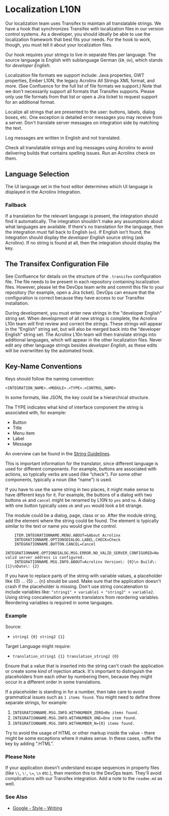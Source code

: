 # Localization L10N

Our localization team uses Transifex to maintain all translatable strings.
We have a hook that synchronizes Transifex with localization files in our version control systems.
As a developer, you should ideally be able to use the localization framework that best fits your needs.
For the hook to work, though, you must tell it about your localization files.

Our hook requires your strings to live in separate files per language.
The source language is English with sublanguage German (`EN_de`), which stands for *developer English*.

Localization file formats we support include:
Java properties, GWT properties, Ember L10N, the legacy Acrolinx All Strings XML format, and more.
(See Confluence for the full list of file formats we support.)
Note that we don't necessarily support all formats that Transifex supports.
Please only use file formats from that list or open a Jira ticket to request support for an additional format.

Localize all strings that are presented to the user: buttons, labels, dialog boxes, etc.
One exception is detailed error messages you may receive from a server.
Don't translate server messages on integration side by matching the text.

Log messages are written in English and not translated.

Check all translatable strings and log messages using Acrolinx to avoid delivering builds that contains spelling issues.
Run an Acrolinx check on them.

## Language Selection

The UI language set in the host editor determines which UI language is displayed in the Acrolinx Integration.

### Fallback

If a translation for the relevant language is present, the integration should find it automatically.
The integration shouldn't make any assumptions about what languages are available.
If there's no translation for the language, then the integration must fall back to English (`en`).
If English isn't found, the integration should display the *developer English* source string (ask Acrolinx).
If no string is found at all, then the integration should display the key.

## The Transifex Configuration File

See Confluence for details on the structure of the `.transifex` configuration file.
The file needs to be present in each repository containing localization files.
However, please let the DevOps team write and commit this file to your repository (for example, open a Jira ticket).
DevOps can ensure that the configuration is correct because they have access to our Transifex installation.

During development, you must enter new strings in the "developer English" string set.
When development of all new strings is complete, the Acrolinx L10n team will first review and correct the strings.
These strings will appear in the “English” string set, but will also be merged back into the “developer English” string set.
The Acrolinx L10n team will then translate strings into additional languages,
which will appear in the other localization files.
Never edit any other language strings besides *developer English*, as these edits will be overwritten by the automated hook.

## Key-Name Conventions

Keys should follow the naming convention:

    <INTEGRATION_NAME>.<MODULE>.<TYPE>.<CONTROL_NAME>

In some formats, like JSON, the key could be a hierarchical structure.

The TYPE indicates what kind of interface component the string is associated with, for example:

* Button
* Title
* Menu item
* Label
* Message

An overview can be found in the [String Guidelines](string-guidelines.md).

This is important information for the translator, since different language is used for different components.
For example, buttons are associated with actions, so typically verbs are used (like “check”).
For some other components, typically a noun (like “name”) is used.

If you have to use the same string in two places, it might make sense to have different keys for it.
For example, the buttons of a dialog with two buttons `ok` and `cancel` might be renamed by L10N to `yes` and `no`.
A dialog with one button typically uses `ok` and `yes` would look a bit strange.

The module could be a dialog, page, class or so. After the module string, add the element where the string could be found.
The element is typically similar to the text or name you would give the control.

```properties
    ITEM.INTEGRATIONNAME.MENU.ABOUT=&About Acrolinx
    INTEGRATIONNAME.OPTIONSDIALOG.LABEL.CHECK=Check
    INTEGRATIONNAME.BUTTON.CANCEL=Cancel
    INTEGRATIONNAME.OPTIONDIALOG.MSG.ERROR.NO_VALID_SERVER_CONFIGURED=No valid server address is configured.
    INTEGRATIONNAME.MSG.INFO.ABOUT=Acrolinx Version\: {0}\n Build\: {1}\nDate\: {2}
```

If you have to replace parts of the string with variable values, a placeholder like {0} … {5} … {n} should be used.
Make sure that the application doesn't crash if the placeholder is missing.
Don't use string concatenation to include variables like: `"string1" + variable1 + "string2" + variable2`.
Using string concatenation prevents translators from reordering variables. Reordering variables is required in some languages.

### Example

Source:

* `string1 {0} string2 {1}`

Target Language might require:

* `translation_string1 {1} translation_string2 {0}`

Ensure that a value that is inserted into the string can't crash the application or create some kind of injection attack.
It's important to distinguish the placeholders from each other by numbering them,
because they might occur in a different order in some translations.

If a placeholder is standing in for a number, then take care to avoid grammatical issues such as `1 items found`.
You might need to define three separate strings, for example:

1. `INTEGRATIONNAME.MSG.INFO.WITHNUMBER_ZERO=No items found.`
2. `INTEGRATIONNAME.MSG.INFO.WITHNUMBER_ONE=One item found.`
3. `INTEGRATIONNAME.MSG.INFO.WITHNUMBER_N={0} items found.`

Try to avoid the usage of HTML or other markup inside the value - there might be some exceptions where it makes sense.
In these cases, suffix the key by adding “.HTML”.

### Please Note

If your application doesn't understand escape sequences in property files (like `\\`, `\:`, `\=`, `\n` etc.),
then mention this to the DevOps team.
They'll avoid complications with our Transifex integration.
Add a note to the `readme.md` as well.

### See Also

* [Google - Style - Writing](https://material.io/design/communication/writing.html#principles)